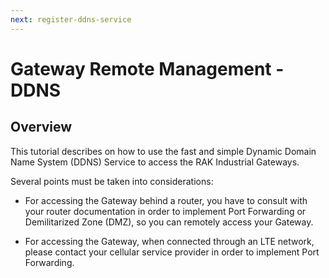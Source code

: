 ```yaml
---
next: register-ddns-service
---
```


# Gateway Remote Management - DDNS

## Overview

This tutorial describes on how to use the fast and simple Dynamic Domain Name System (DDNS) Service to access the RAK Industrial Gateways. 

Several points must be taken into considerations:

* For accessing the Gateway behind a router, you have to consult with your router documentation in order to implement Port Forwarding or Demilitarized Zone (DMZ), so you can remotely access your Gateway.

* For accessing the Gateway, when connected through an LTE network, please contact your cellular service provider in order to implement Port Forwarding.
